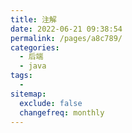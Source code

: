 ```yaml
---
title: 注解
date: 2022-06-21 09:38:54
permalink: /pages/a8c789/
categories:
  - 后端
  - java
tags:
  - 
sitemap:
  exclude: false
  changefreq: monthly
---
```


